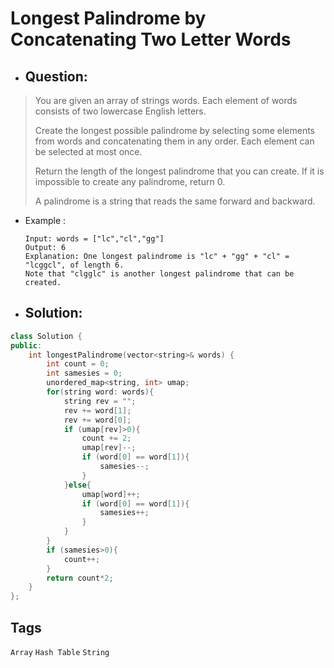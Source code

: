 # Longest Palindrome by Concatenating Two Letter Words
- ## Question:
>You are given an array of strings words. Each element of words consists of two lowercase English letters.
>
>Create the longest possible palindrome by selecting some elements from words and concatenating them in any order. Each element can be selected at most once.
>
>Return the length of the longest palindrome that you can create. If it is impossible to create any palindrome, return 0.
>
>A palindrome is a string that reads the same forward and backward.

- Example :


      Input: words = ["lc","cl","gg"]
      Output: 6
      Explanation: One longest palindrome is "lc" + "gg" + "cl" = "lcggcl", of length 6.
      Note that "clgglc" is another longest palindrome that can be created.


- ## Solution:
```cpp
class Solution {
public:
    int longestPalindrome(vector<string>& words) {
        int count = 0;
        int samesies = 0;
        unordered_map<string, int> umap;
        for(string word: words){
            string rev = "";
            rev += word[1];
            rev += word[0];
            if (umap[rev]>0){
                count += 2;
                umap[rev]--;
                if (word[0] == word[1]){
                    samesies--;
                }
            }else{
                umap[word]++;
                if (word[0] == word[1]){
                    samesies++;
                }
            }
        }
        if (samesies>0){
            count++;
        }
        return count*2;
    }
};
```
## Tags
`Array` `Hash Table` `String`
